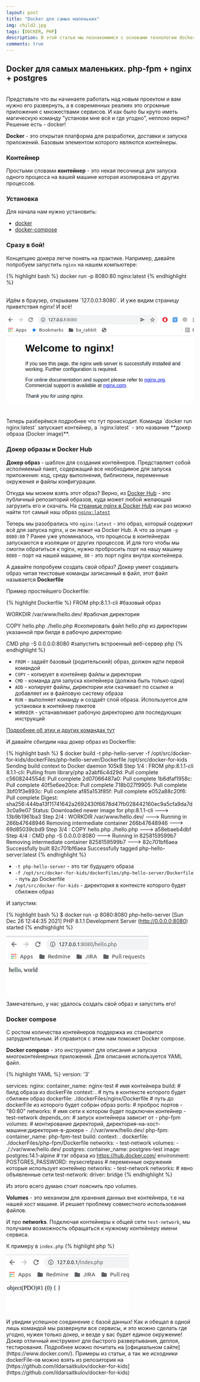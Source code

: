 ```yaml
---
layout: post
title: "Docker для самых маленьких"
img: child2.jpg
tags: [DOCKER, PHP]
description: В этой статье мы познакомимся с основами технологии docker, научимся настраивать сети, пользоваться volume-мами, узнаем что такое docker-compose и развернём простое веб-приложение с использованием php-fpm + nginx + postgres.
comments: true
---
```




## Docker для самых маленьких. php-fpm + nginx + postgres
<br>
Представьте что вы начинаете работать над новым проектом и вам нужно его развернуть, а в современных реалиях это огромные приложения с множествами сервисов. И как было бы круто иметь магическую команду "установи мне всё и где угодно", неплохо верно?
Решение есть - docker!


**Docker** - это открытая платформа для разработки, доставки и запуска приложений. Базовым элементом которого являются контейнеры.
<br>
### Контейнер 

Простыми словами **контейнер** - это некая песочница для запуска одного процесса на вашей машине которая изолирована от других процессов.

### Установка

Для начала нам нужно установить:
- [docker](https://docs.docker.com/engine/install/)
- [docker-compose](https://docs.docker.com/compose/install/)


### Сразу в бой!

Концепцию докера легче понять на практике. Например, давайте попробуем запустить `nginx` на нашем компьютере:

{% highlight bash %}
docker run -p 8080:80 nginx:latest
{% endhighlight %}

<br>
Идём в браузер, открываем `127.0.0.1:8080`. И уже видим страницу приветствия nginx! И всё!

<p align="center">
    <img src="/assets/img/posts/docker-for-kids/nginx-hello.png" alt="nginx hello" style="max-width:100%;">  
</p>
<br>
Теперь разберёмся подробнее что тут происходит. Команда `docker run nginx:latest` запускает контейнер, а `nginx:latest` - это название **докер образа (Docker image)**.


### Докер образы и Docker Hub

**Докер образ** - шаблон для создания контейнеров. Представляет собой исполняемый пакет, содержащий все необходимое для запуска приложения: код, среду выполнения, библиотеки, переменные окружения и файлы конфигурации.

Откуда мы можем взять этот образ? Верно, из [Docker Hub](https://hub.docker.com/) - это публичный репозиторий образов, куда может любой желающий загрузить его и скачать. На [странице nginx в Docker Hub](https://hub.docker.com/_/nginx?tab=tags) как раз можно найти тот самый наш образ [`nginx:latest`](https://hub.docker.com/layers/nginx/library/nginx/latest/images/sha256-b6a3554b020680898ad2d36f2211e03154766cb9841bf46f64d6259b12c3af5c?context=explore)

Теперь мы разобрались что `nginx:latest` - это образ, который содержит всё для запуска nginx, и он лежит на Docker Hub. А что за опция `-p 8080:80` ? Ранее уже упоминалось, что процессы в контейнерах запускаются в изоляции от других процессов. И для того чтобы мы смогли обратиться к nginx, нужно пробросить порт на нашу машину `8080` - порт на нашей машине, `80` - это порт nginx внутри контейнера.

А давайте попробуем создать свой образ? Докер умеет создавать образ читая текстовые команды записанный в файл, этот файл называется **Dockerfile**

Пример простейшего Dockerfile:


{% highlight Dockerfile %}
FROM php:8.1.1-cli          #базовый образ

WORKDIR /var/www/hello.dev/ #рабочая директория

COPY hello.php ./hello.php  #скопировать файл hello.php из директории указанной при билде в рабочую директорию

CMD php -S 0.0.0.0:8080     #запустить встроенный веб-сервер php
{% endhighlight %}



- `FROM` - задаёт базовый (родительский) образ, должен идти первой командой
- `COPY` - копирует в контейнер файлы и директории
- `CMD` - команда для запуска контейнера (должна быть только одна)
- `ADD` - копирует файлы, директории или скачивает по ссылке и добавляет их в файловую систему образа
- `RUN` - выполняет команду и создаёт слой образа. Используется для установки в контейнер пакетов
- `WORKDIR` - устанавливает рабочую директорию для последующих инструкций

[Подробнее об этих и других командах тут](https://docs.docker.com/engine/reference/builder/)

И давайте сбилдим наш докер образ из Dockerfile:

{% highlight bash %}
$ docker build -t php-hello-server -f /opt/src/docker-for-kids/dockerFiles/php-hello-server/Dockerfile /opt/src/docker-for-kids
Sending build context to Docker daemon    105kB
Step 1/4 : FROM php:8.1.1-cli
8.1.1-cli: Pulling from library/php
a2abf6c4d29d: Pull complete
c5608244554d: Pull complete
2d07066487a0: Pull complete
1b6dfaf1958c: Pull complete
40f5e6ee20ce: Pull complete
718b027f9905: Pull complete
3bf01f3e893c: Pull complete
af85a153f85f: Pull complete
e052a88c20f6: Pull complete
Digest: sha256:444ba13f11741642a2692430f6678d47fb028442160ec9a5cfa9da7d3c0a9e07
Status: Downloaded newer image for php:8.1.1-cli
---> 13b9b1961ba3
Step 2/4 : WORKDIR /var/www/hello.dev/
---> Running in 266b47648946
Removing intermediate container 266b47648946
---> 69d85039cbd9
Step 3/4 : COPY hello.php ./hello.php
---> a58ebaeb4dbf
Step 4/4 : CMD php -S 0.0.0.0:8080
---> Running in 8258159599b7
Removing intermediate container 8258159599b7
---> 82c701bf6aea
Successfully built 82c701bf6aea
Successfully tagged php-hello-server:latest
{% endhighlight %}

- `-t php-hello-server` - это тэг будущего образа
- `-f /opt/src/docker-for-kids/dockerFiles/php-hello-server/Dockerfile` - путь до Dockerfile
- `/opt/src/docker-for-kids` - директория в контексте которого будет сбилжен образ

И запустим:

{% highlight bash %}
$ docker run -p 8080:8080   php-hello-server
[Sun Dec 26 12:44:35 2021] PHP 8.1.1 Development Server (http://0.0.0.0:8080) started
{% endhighlight %}

<p>
    <img src="/assets/img/posts/docker-for-kids/php-server-hello.png" alt="php-server-hello" style="max-width:100%;">  
</p>

Замечательно, у нас удалось создать свой образ и запустить его!

### Docker compose

С ростом количества контейнеров поддержка их становится затруднительным. И справится с этим нам поможет Docker compose.

**Docker compose** - это инструмент для описания и запуска многоконтейнерных приложений. Для описания используется YAML файл.

{% highlight YAML %}
version: '3'

services:
  nginx:
    container_name: nginx-test # имя контейнера
    build: # билд образа из dockerFile
      context: . # путь в контексте которого будет сбилжен образ
      dockerfile: ./dockerFiles/nginx/Dockerfile # путь до dockerFile из которого будет собран образ
    ports: # проброс портов
      - "80:80"
    networks: # имя сети к котором будет подключен контейнер
      - test-network
    depends_on: # запуск контейнера зависит от
      - php-fpm
    volumes: #  монтирование директорий, директория-на-хост-машине:директория-в-докере
      - ./:/var/www/hello.dev/
  php-fpm:
    container_name: php-fpm-test
    build:
      context: .
      dockerfile: ./dockerFiles/php-fpm/Dockerfile
    networks:
      - test-network
    volumes:
      - ./:/var/www/hello.dev/
  postgres:
    container_name: postgres-test
    image: postgres:14.1-alpine # тэг образа из https://hub.docker.com/
    environment:
      POSTGRES_PASSWORD: mysecretpass # переменные окружения которые использует контейнер
    networks:
      - test-network
networks: # явно объявленные сети
  test-network:
    driver: bridge
{% endhighlight %}

Из этого всего думаю стоит пояснить про volumes.

**Volumes** - это механизм для хранения данных вне контейнера, т.е на нашей хост машине.  И решает проблему совместного использования файлов.

И про **networks**. Подключая контейнеры к общей сети `test-network`, мы получаем возможность обращаться к нужному контейнеру имени сервиса.

К примеру в `index.php`
{% highlight php %}
<?php
$pdo = new \PDO("pgsql:host=postgres;dbname=postgres", 'postgres', 'mysecretpass');
var_dump($pdo);
{% endhighlight %}

Вместо адреса базы данных мы используем host=`postgres`


Теперь для того чтобы сбилдить все образы и запустить контейнеры нужно выполнить:

{% highlight bash %}
docker-compose up --build
{% endhighlight %}


Выполним наш `index.php`
<p>
    <img src="/assets/img/posts/docker-for-kids/index-pdo.png" alt="nginx hello" style="max-width:100%;">  
</p>

И увидим успешное соединение с базой данных!

Как и обещал в одной лишь командой мы развернули все сервисы, и это можно сделать где угодно, нужен только докер, и везде у вас будет единое окружение!

Докер отличный инструмент для быстрого развертывания, деплоя, тестирования. Подробнее можно почитать на [официальном сайте](https://www.docker.com/).

Примеры из статьи, а так же исходники dockerFile-ов можно взять из репозитория на [https://github.com/ildarsaitkulov/docker-for-kids](https://github.com/ildarsaitkulov/docker-for-kids)
